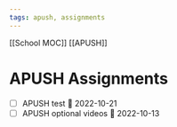 ```yaml
---
tags: apush, assignments
---
```

[[School MOC]] [[APUSH]]
# APUSH Assignments
- [ ] APUSH test 📅 2022-10-21 
- [ ] APUSH optional videos 📅 2022-10-13